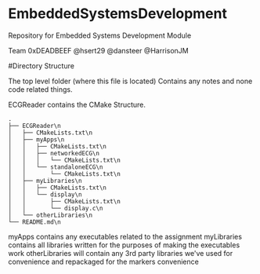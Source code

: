 # EmbeddedSystemsDevelopment
Repository for Embedded Systems Development Module

Team 0xDEADBEEF
@hsert29
@dansteer
@HarrisonJM

#Directory Structure

The top level folder (where this file is located) Contains any notes and none code related things.

ECGReader contains the CMake Structure.
```
.
├── ECGReader\n
│   ├── CMakeLists.txt\n
│   ├── myApps\n
│   │   ├── CMakeLists.txt\n
│   │   ├── networkedECG\n
│   │   │   └── CMakeLists.txt\n
│   │   └── standaloneECG\n
│   │       └── CMakeLists.txt\n
│   ├── myLibraries\n
│   │   ├── CMakeLists.txt\n
│   │   └── display\n
│   │       ├── CMakeLists.txt\n
│   │       └── display.c\n
│   └── otherLibraries\n
└── README.md\n
```

myApps contains any executables related to the assignment
myLibraries contains all libraries written for the purposes of making the executables work
otherLibraries will contain any 3rd party libraries we've used for convenience and repackaged for the markers convenience
